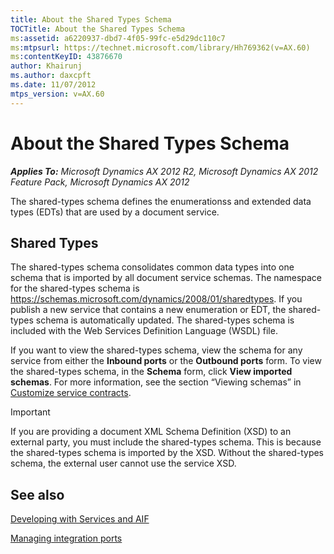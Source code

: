 ```yaml
---
title: About the Shared Types Schema
TOCTitle: About the Shared Types Schema
ms:assetid: a6220937-dbd7-4f05-99fc-e5d29dc110c7
ms:mtpsurl: https://technet.microsoft.com/library/Hh769362(v=AX.60)
ms:contentKeyID: 43876670
author: Khairunj
ms.author: daxcpft
ms.date: 11/07/2012
mtps_version: v=AX.60
---
```


# About the Shared Types Schema 


_**Applies To:** Microsoft Dynamics AX 2012 R2, Microsoft Dynamics AX 2012 Feature Pack, Microsoft Dynamics AX 2012_

The shared-types schema defines the enumerationss and extended data types (EDTs) that are used by a document service.

## Shared Types

The shared-types schema consolidates common data types into one schema that is imported by all document service schemas. The namespace for the shared-types schema is https://schemas.microsoft.com/dynamics/2008/01/sharedtypes. If you publish a new service that contains a new enumeration or EDT, the shared-types schema is automatically updated. The shared-types schema is included with the Web Services Definition Language (WSDL) file.

If you want to view the shared-types schema, view the schema for any service from either the **Inbound ports** or the **Outbound ports** form. To view the shared-types schema, in the **Schema** form, click **View imported schemas**. For more information, see the section “Viewing schemas” in [Customize service contracts](customize-service-contracts.md).


> [!IMPORTANT]
> <P>If you are providing a document XML Schema Definition (XSD) to an external party, you must include the shared-types schema. This is because the shared-types schema is imported by the XSD. Without the shared-types schema, the external user cannot use the service XSD.</P>



## See also

[Developing with Services and AIF](developing-with-services-and-aif.md)

[Managing integration ports](managing-integration-ports.md)

